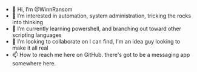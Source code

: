 - 👋 Hi, I’m @WinnRansom
- 👀 I’m interested in automation, system administration, tricking the rocks into thinking
- 🌱 I’m currently learning powershell, and branching out toward other scripting languages
- 💞️ I’m looking to collaborate on I can find, I'm an idea guy looking to make it all real 
- 📫 How to reach me here on GitHub. there's got to be a messaging app somewhere here.

<!---
WinnRansom/WinnRansom is a ✨ special ✨ repository because its `README.md` (this file) appears on your GitHub profile.
You can click the Preview link to take a look at your changes.
--->
